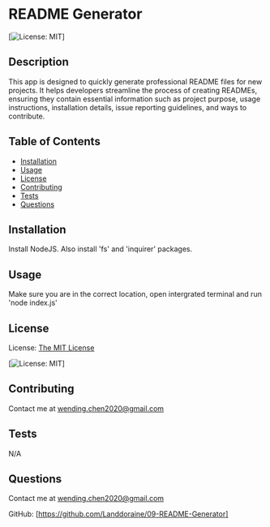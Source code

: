 # README Generator
  
  [![License: MIT](https://img.shields.io/badge/License-MIT-yellow.svg)]

## Description

This app is designed to quickly generate professional README files for new projects. It helps developers streamline the process of creating READMEs, ensuring they contain essential information such as project purpose, usage instructions, installation details, issue reporting guidelines, and ways to contribute.

## Table of Contents

- [Installation](#installation)
- [Usage](#usage)
- [License](#license)
- [Contributing](#contributing)
- [Tests](#tests)
- [Questions](#questions)

## Installation

Install NodeJS. Also install 'fs' and 'inquirer' packages.

## Usage

Make sure you are in the correct location, open intergrated terminal and run 'node index.js'

## License

License: [The MIT License](https://opensource.org/licenses/MIT)

[![License: MIT](https://img.shields.io/badge/License-MIT-yellow.svg)]

## Contributing

Contact me at wending.chen2020@gmail.com

## Tests

N/A

## Questions

Contact me at wending.chen2020@gmail.com

GitHub: [https://github.com/Landdoraine/09-README-Generator]
